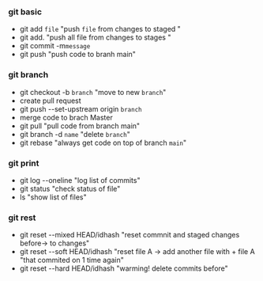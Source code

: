 ### git basic

- git add `file` "push `file` from changes to staged "
- git add. "push all file from changes to stages "
- git commit -m`message`
- git push "push code to branh main"

### git branch

- git checkout -b `branch` "move to new `branch`"
- create pull request
- git push --set-upstream origin `branch`
- merge code to brach Master
- git pull "pull code from branch main"
- git branch -d `name` "delete `branch`"
- git rebase "always get code on top of branch `main`"

### git print

- git log --oneline "log list of commits"
- git status "check status of file"
- ls "show list of files"

### git rest

- git reset --mixed HEAD/idhash "reset commnit and staged changes before-> to changes"
- git reset --soft HEAD/idhash "reset file A -> add another file with + file A "that commited on 1 time again"
- git reset --hard HEAD/idhash "warming! delete commits before"
